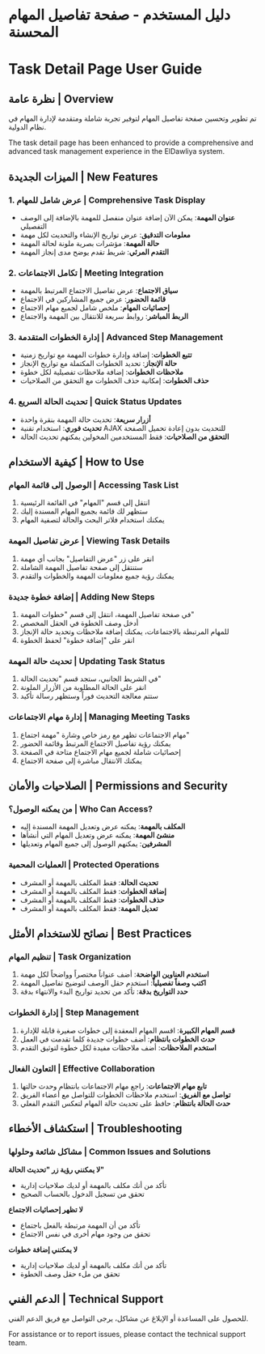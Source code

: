 # دليل المستخدم - صفحة تفاصيل المهام المحسنة
# Task Detail Page User Guide

## نظرة عامة | Overview
تم تطوير وتحسين صفحة تفاصيل المهام لتوفير تجربة شاملة ومتقدمة لإدارة المهام في نظام الدولية.

The task detail page has been enhanced to provide a comprehensive and advanced task management experience in the ElDawliya system.

## الميزات الجديدة | New Features

### 1. عرض شامل للمهام | Comprehensive Task Display
- **عنوان المهمة**: يمكن الآن إضافة عنوان منفصل للمهمة بالإضافة إلى الوصف التفصيلي
- **معلومات التدقيق**: عرض تواريخ الإنشاء والتحديث لكل مهمة
- **حالة المهمة**: مؤشرات بصرية ملونة لحالة المهمة
- **التقدم المرئي**: شريط تقدم يوضح مدى إنجاز المهمة

### 2. تكامل الاجتماعات | Meeting Integration
- **سياق الاجتماع**: عرض تفاصيل الاجتماع المرتبط بالمهمة
- **قائمة الحضور**: عرض جميع المشاركين في الاجتماع
- **إحصائيات المهام**: ملخص شامل لجميع مهام الاجتماع
- **الربط المباشر**: روابط سريعة للانتقال بين المهمة والاجتماع

### 3. إدارة الخطوات المتقدمة | Advanced Step Management
- **تتبع الخطوات**: إضافة وإدارة خطوات المهمة مع تواريخ زمنية
- **حالة الإنجاز**: تحديد الخطوات المكتملة مع تواريخ الإنجاز
- **ملاحظات الخطوات**: إضافة ملاحظات تفصيلية لكل خطوة
- **حذف الخطوات**: إمكانية حذف الخطوات مع التحقق من الصلاحيات

### 4. تحديث الحالة السريع | Quick Status Updates
- **أزرار سريعة**: تحديث حالة المهمة بنقرة واحدة
- **تحديث فوري**: استخدام تقنية AJAX للتحديث بدون إعادة تحميل الصفحة
- **التحقق من الصلاحيات**: فقط المستخدمين المخولين يمكنهم تحديث الحالة

## كيفية الاستخدام | How to Use

### الوصول إلى قائمة المهام | Accessing Task List
1. انتقل إلى قسم "المهام" في القائمة الرئيسية
2. ستظهر لك قائمة بجميع المهام المسندة إليك
3. يمكنك استخدام فلاتر البحث والحالة لتصفية المهام

### عرض تفاصيل المهمة | Viewing Task Details
1. انقر على زر "عرض التفاصيل" بجانب أي مهمة
2. ستنتقل إلى صفحة تفاصيل المهمة الشاملة
3. يمكنك رؤية جميع معلومات المهمة والخطوات والتقدم

### إضافة خطوة جديدة | Adding New Steps
1. في صفحة تفاصيل المهمة، انتقل إلى قسم "خطوات المهمة"
2. أدخل وصف الخطوة في الحقل المخصص
3. للمهام المرتبطة بالاجتماعات، يمكنك إضافة ملاحظات وتحديد حالة الإنجاز
4. انقر على "إضافة خطوة" لحفظ الخطوة

### تحديث حالة المهمة | Updating Task Status
1. في الشريط الجانبي، ستجد قسم "تحديث الحالة"
2. انقر على الحالة المطلوبة من الأزرار الملونة
3. ستتم معالجة التحديث فوراً وستظهر رسالة تأكيد

### إدارة مهام الاجتماعات | Managing Meeting Tasks
1. مهام الاجتماعات تظهر مع رمز خاص وشارة "مهمة اجتماع"
2. يمكنك رؤية تفاصيل الاجتماع المرتبط وقائمة الحضور
3. إحصائيات شاملة لجميع مهام الاجتماع متاحة في الصفحة
4. يمكنك الانتقال مباشرة إلى صفحة الاجتماع

## الصلاحيات والأمان | Permissions and Security

### من يمكنه الوصول؟ | Who Can Access?
- **المكلف بالمهمة**: يمكنه عرض وتعديل المهمة المسندة إليه
- **منشئ المهمة**: يمكنه عرض وتعديل المهام التي أنشأها
- **المشرفين**: يمكنهم الوصول إلى جميع المهام وتعديلها

### العمليات المحمية | Protected Operations
- **تحديث الحالة**: فقط المكلف بالمهمة أو المشرف
- **إضافة الخطوات**: فقط المكلف بالمهمة أو المشرف
- **حذف الخطوات**: فقط المكلف بالمهمة أو المشرف
- **تعديل المهمة**: فقط المكلف بالمهمة أو المشرف

## نصائح للاستخدام الأمثل | Best Practices

### تنظيم المهام | Task Organization
1. **استخدم العناوين الواضحة**: أضف عنواناً مختصراً وواضحاً لكل مهمة
2. **اكتب وصفاً تفصيلياً**: استخدم حقل الوصف لتوضيح تفاصيل المهمة
3. **حدد التواريخ بدقة**: تأكد من تحديد تواريخ البدء والانتهاء بدقة

### إدارة الخطوات | Step Management
1. **قسم المهام الكبيرة**: اقسم المهام المعقدة إلى خطوات صغيرة قابلة للإدارة
2. **حدث الخطوات بانتظام**: أضف خطوات جديدة كلما تقدمت في العمل
3. **استخدم الملاحظات**: أضف ملاحظات مفيدة لكل خطوة لتوثيق التقدم

### التعاون الفعال | Effective Collaboration
1. **تابع مهام الاجتماعات**: راجع مهام الاجتماعات بانتظام وحدث حالتها
2. **تواصل مع الفريق**: استخدم ملاحظات الخطوات للتواصل مع أعضاء الفريق
3. **حدث الحالة بانتظام**: حافظ على تحديث حالة المهام لتعكس التقدم الفعلي

## استكشاف الأخطاء | Troubleshooting

### مشاكل شائعة وحلولها | Common Issues and Solutions

**لا يمكنني رؤية زر "تحديث الحالة"**
- تأكد من أنك مكلف بالمهمة أو لديك صلاحيات إدارية
- تحقق من تسجيل الدخول بالحساب الصحيح

**لا تظهر إحصائيات الاجتماع**
- تأكد من أن المهمة مرتبطة بالفعل باجتماع
- تحقق من وجود مهام أخرى في نفس الاجتماع

**لا يمكنني إضافة خطوات**
- تأكد من أنك مكلف بالمهمة أو لديك صلاحيات إدارية
- تحقق من ملء حقل وصف الخطوة

## الدعم الفني | Technical Support
للحصول على المساعدة أو الإبلاغ عن مشاكل، يرجى التواصل مع فريق الدعم الفني.

For assistance or to report issues, please contact the technical support team.

